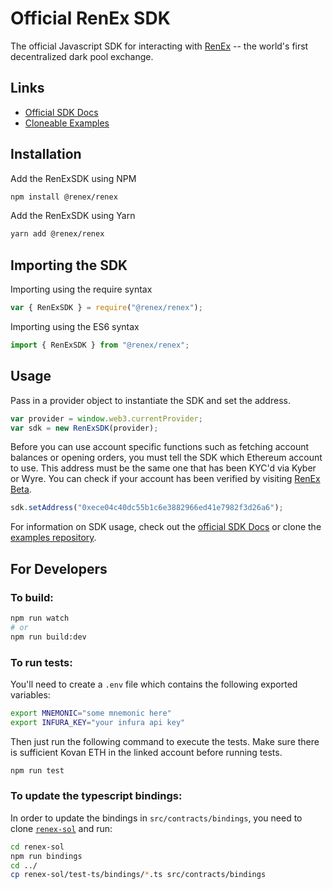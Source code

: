 # Official RenEx SDK

The official Javascript SDK for interacting with [RenEx](https://ren.exchange) -- the world's first decentralized dark pool exchange.

## Links

* [Official SDK Docs](https://republicprotocol.github.io/renex-sdk-docs)
* [Cloneable Examples](https://github.com/republicprotocol/renex-sdk-examples-js)

## Installation

Add the RenExSDK using NPM

```bash
npm install @renex/renex
```

Add the RenExSDK using Yarn

```bash
yarn add @renex/renex
```

## Importing the SDK

Importing using the require syntax

```javascript
var { RenExSDK } = require("@renex/renex");
```

Importing using the ES6 syntax

```javascript
import { RenExSDK } from "@renex/renex";
```

## Usage

Pass in a provider object to instantiate the SDK and set the address.

```javascript
var provider = window.web3.currentProvider;
var sdk = new RenExSDK(provider);
```

Before you can use account specific functions such as fetching account balances or opening orders, you must tell the SDK which Ethereum account to use. This address must be the same one that has been KYC'd via Kyber or Wyre. You can check if your account has been verified by visiting [RenEx Beta](https://ren.exchange).

```javascript
sdk.setAddress("0xece04c40dc55b1c6e3882966ed41e7982f3d26a6");
```

For information on SDK usage, check out the [official SDK Docs](https://republicprotocol.github.io/renex-sdk-docs) or clone the [examples repository](https://github.com/republicprotocol/renex-sdk-examples-js).

## For Developers

### To build:

```bash
npm run watch
# or
npm run build:dev
```

### To run tests:

You'll need to create a `.env` file which contains the following exported variables:

```bash
export MNEMONIC="some mnemonic here"
export INFURA_KEY="your infura api key"
```

Then just run the following command to execute the tests. Make sure there is sufficient Kovan ETH in the linked account before running tests.

```bash
npm run test
```

### To update the typescript bindings:

In order to update the bindings in `src/contracts/bindings`, you need to clone [`renex-sol`](https://github.com/republicprotocol/renex-sol) and run:

```bash
cd renex-sol
npm run bindings
cd ../
cp renex-sol/test-ts/bindings/*.ts src/contracts/bindings
```

